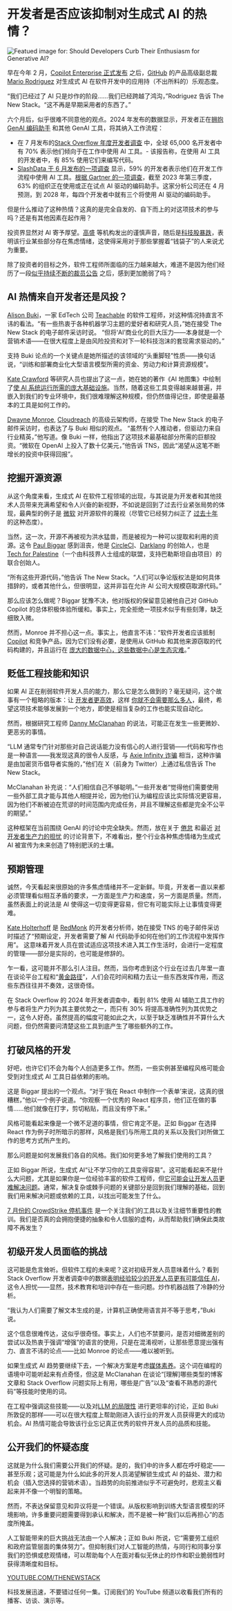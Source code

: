 # 开发者是否应该抑制对生成式 AI 的热情？

![Featued image for: Should Developers Curb Their Enthusiasm for Generative AI?](https://cdn.thenewstack.io/media/2024/08/a2e1e836-should-developers-curb-their-enthusiasm-for-generative-ai--1024x576.jpg)

早在今年 2 月，[Copilot Enterprise 正式发布](https://thenewstack.io/copilot-enterprise-introduces-search-and-customized-best-practices/) 之后，[GitHub](https://github.com/) 的产品高级副总裁 [Mario Rodriguez](https://www.linkedin.com/in/mariorodriguez3/) 对生成式 AI 在软件开发中的应用持（不出所料的）乐观态度。

“我们已经过了 AI 只是炒作的阶段……我们已经跨越了鸿沟，”Rodriguez 告诉 The New Stack。“这不再是早期采用者的东西了。”

六个月后，似乎很难不同意他的观点。2024 年发布的数据显示，开发者正在[拥抱 GenAI 编码助手](https://thenewstack.io/favorite-ai-tools-of-developers-and-tips-for-using-them/) 和其他 GenAI 工具，将其纳入工作流程：

- 在 7 月发布的[Stack Overflow 年度开发者调查](https://thenewstack.io/salary-pressures-not-ai-vex-developers-says-stack-overflow/) 中，全球 65,000 名开发者中有 70% 表示他们倾向于在工作中使用 AI 工具。- 该报告称，在使用 AI 工具的开发者中，有 85% 使用它们来编写代码。
- [SlashData 于 6 月发布的一项调查](https://www.slashdata.co/post/59-of-developers-use-ai-tools-25-2m-javascript-users) 显示，59% 的开发者表示他们在开发工作流程中使用 AI 工具。[根据 Gartner 的一项调查](https://www.gartner.com/en/newsroom/press-releases/2024-04-11-gartner-says-75-percent-of-enterprise-software-engineers-will-use-ai-code-assistants-by-2028?utm_source=the+new+stack&utm_medium=referral&utm_content=inline-mention&utm_campaign=tns+platform)，截至 2023 年第三季度，63% 的组织正在使用或正在试点 AI 驱动的编码助手。这家分析公司还在 4 月预测，到 2028 年，每四个开发者中就有三个将使用 AI 驱动的编码助手。

但是什么推动了这种热情？这真的是完全自发的、自下而上的对这项技术的参与吗？还是有其他因素在起作用？

投资界显然对 AI 寄予厚望。[高盛](https://www.goldmansachs.com/images/migrated/insights/pages/gs-research/gen-ai--too-much-spend,-too-little-benefit-/TOM_AI%202.0_ForRedaction.pdf) 等机构发出的谨慎声音，随后是[科技股暴跌](https://www.nytimes.com/2024/07/24/business/tesla-alphabet-stock-earnings.html?unlocked_article_code=1._k0.ldlJ.ZotBQ7JZMvoK&s)，表明该行业某些部分存在焦虑情绪，这使得采用对于那些掌握着“钱袋子”的人来说尤为重要。

除了投资者的目标之外，软件工程师所面临的压力越来越大，难道不是因为他们经历了一段[似乎持续不断的裁员公告](https://thenewstack.io/how-tech-industry-layoffs-are-impacting-developers/) 之后，感到更加脆弱了吗？

## AI 热情来自开发者还是风投？

[Alison Buki](https://www.linkedin.com/in/alisonbuki/)，一家 EdTech 公司 [Teachable](https://teachable.com/) 的软件工程师，对这种情况持直言不讳的看法。“有一些热衷于各种机器学习主题的爱好者和研究人员，”她在接受 The New Stack 的电子邮件采访时说。
“但将‘AI’商业化的巨大压力——本身就是一个营销术语——在很大程度上是由风险投资和对下一轮科技泡沫的套现需求驱动的。”

支持 Buki 论点的一个关键点是她所描述的该领域的“头重脚轻”性质——换句话说，“训练和部署商业化大型语言模型所需的资金、劳动力和计算资源规模”。

[Kate Crawford](https://x.com/katecrawford) 等研究人员也提出了这一点，她在她的著作《AI 地图集》中绘制了[使 AI 系统运行所需的庞大基础设施](https://www.theverge.com/2018/9/9/17832124/ai-artificial-intelligence-supply-chain-anatomy-of-ai-kate-crawford-interview)。当然，随着这些工具变得越来越普遍，并嵌入到我们的专业环境中，我们很难理解这种规模，但仍然值得记住，即使是最基本的工具是如何工作的。

[Dwayne Monroe](https://www.linkedin.com/in/cloudquistador/), [Cloudreach](https://eviden.com/about-us/legacy-brands/cloudreach/) 的高级云架构师，在接受 The New Stack 的电子邮件采访时，也表达了与 Buki 相似的观点。
“虽然有个人推动者，但驱动力来自行业精英，”他写道。像 Buki 一样，他指出了这项技术最基础部分所需的巨额投资。“微软在 OpenAI 上投入了数十亿美元，”他告诉 TNS，因此“渴望从这笔不断增长的投资中获得回报”。

## 挖掘开源资源

从这个角度来看，生成式 AI 在软件工程领域的出现，与其说是为开发者和其他技术人员带来充满希望和令人兴奋的新视野，不如说是回到了过去行业紧张局势的体现，最典型的例子是 [微软](https://news.microsoft.com/?utm_content=inline+mention) 对开源软件的蔑视（尽管它已经努力纠正了 [过去十年](https://thenewstack.io/microsoft-finally-came-around-open-source/) 的这种态度）。

当然，这一次，开源不再被视为洪水猛兽，而是被视为一种可以提取和利用的资源。这令 [Paul Biggar](https://www.linkedin.com/in/paulbiggar) 感到沮丧，他是 [CircleCI](https://circleci.com/?utm_content=inline+mention)、[Darklang](https://darklang.com/) 的创始人，也是 [Tech for Palestine](https://techforpalestine.org/)（一个由科技界人士组成的联盟，支持巴勒斯坦自由项目）的联合创始人。

“所有这些开源代码，”他告诉 The New Stack。“人们可以争论版权法是如何具体措辞的，或者其他什么，但很明显，这并非旨在允许 AI 公司大规模窃取源代码。”

那么应该怎么做呢？Biggar 犹豫不决，他对版权的保留意见被他自己对 GitHub Copilot 的总体积极体验所缓和。事实上，完全拒绝一项技术似乎有些刻薄，缺乏细致入微。

然而，Monroe 并不担心这一点。事实上，他直言不讳：“软件开发者应该抵制 [Copilot](https://thenewstack.io/microsoft-one-ups-google-with-copilot-stack-for-developers/) 和竞争产品，因为它们没有必要，是使用从 GitHub 和其他来源窃取的代码构建的，并且运行在 [庞大的数据中心，这些数据中心是生态灾难](https://thenewstack.io/how-much-energy-is-really-being-consumed-by-data-centers/)。”

## 贬低工程技能和知识

如果 AI 正在削弱软件开发人员的能力，那么它是怎么做到的？毫无疑问，这个故事有一个粗略的版本：让 [开发者更高效](https://thenewstack.io/7-ways-to-future-proof-your-developer-job-in-the-age-of-ai/)，这样 [你就不会需要那么多人](https://thenewstack.io/2024-forecast-what-can-developers-expect-in-the-new-year/)，最终，希望这项技术能够发展到一个地方，即使是相当复杂的工作也能实现自动化。

然而，根据研究工程师 [Danny McClanahan](https://www.linkedin.com/in/dmacattack) 的说法，可能正在发生一些更微妙、更恶劣的事情。

“LLM 通常专门针对那些对自己说话能力没有信心的人进行营销——代码和写作也是一种语言——我发现这真的很令人反感，与 [Axie Infinity 诈骗](https://time.com/6199385/axie-infinity-crypto-game-philippines-debt/) 相当，这种诈骗是由加密货币倡导者实施的，”他们在 X（前身为 Twitter）上通过私信告诉 The New Stack。

McClanahan 补充说：“人们相信自己不够聪明。”一些开发者“觉得他们需要使用一些外部工具才能与其他人相提并论，因为他们认为编程应该比实际情况更容易，因为他们不断被迫在荒谬的时间范围内完成任务，并且不理解这些都是完全不公平的期望。”

这种框架在当前围绕 GenAI 的讨论中完全缺失。然而，放在关于 [倦怠](https://thenewstack.io/tech-works-how-to-identify-and-address-burnout-on-your-team/) 和最近 [对开发者生产力的担忧](https://thenewstack.io/measuring-developer-productivity-whos-winning-the-debate/) 的讨论背景下，不难看出，整个行业各种焦虑情绪为生成式 AI 被宣传为未来创造了特别肥沃的土壤。

## 预期管理

诚然，今天看起来很原始的许多焦虑情绪并不一定新鲜。毕竟，开发者一直以来都必须管理看似相互矛盾的要求，一方面是生产力和速度，另一方面是质量。然而，虽然表面上的说法是 AI 使得这一切变得更容易，但它有可能实际上让事情变得更难。

[Kate Holterhoff](https://www.linkedin.com/in/kateholterhoff/) 是 [RedMonk](https://redmonk.com/) 的开发者分析师，她在接受 TNS 的电子邮件采访时描述了“预期设定，开发者需要了解 AI 代码助手如何在他们的工作流程中发挥作用”。
这意味着开发人员在尝试适应这项技术进入其工作生活时，会进行一定程度的管理——部分是实际的，也可能是修辞的。

乍一看，这可能并不那么引人注目。然而，当你考虑到这个行业在过去几年里一直在谈论平台工程和“[黄金路径](https://thenewstack.io/how-to-pave-golden-paths-that-actually-go-somewhere/)”，人们会花时间和精力去让一些东西发挥作用，而这些东西往往并不奏效，这很奇怪。

在 Stack Overflow 的 2024 年开发者调查中，看到 81% 使用 AI 辅助工具工作的参与者将生产力列为其主要优势之一，而只有 30% 将提高准确性列为其优势之一，这令人好奇。虽然提高的幅度可能如此之大，以至于缺乏准确性并不算什么大问题，但仍然需要问清楚这些工具到底产生了哪些额外的工作。

## 打破风格的开发
好吧，也许它们不会为每个人创造更多工作。然而，一些实例甚至编程风格可能会受到对生成式 AI 工具日益依赖的影响。

这是 Biggar 提出的一个观点。“对于‘我在 React 中制作一个表单’来说，这真的很糟糕，”他以一个例子说道。“你观察一个优秀的 React 程序员，他们正在做的事情……他们就像在打字，剪切粘贴，而且没有停下来。”

风格可能看起来像是一个微不足道的事情，但它肯定不是。正如 Biggar 在选择 React 作为例子时所暗示的那样，风格是我们与所用工具的关系以及我们对所做工作的思考方式所产生的。

那么问题是如何发展我们各自的风格。我们如何更多地了解我们使用的工具？

正如 Biggar 所说，生成式 AI“让不学习你的工具变得容易”。这可能看起来不是什么大问题，尤其是如果你是一位经验丰富的软件工程师，但[它可能会让开发人员更难解决问题](https://thenewstack.io/do-ides-make-you-stupid/)。通常，解决复杂或棘手问题的关键部分是回到我们理解的基础，回到我们用来解决问题或依赖的工具，以找出可能发生了什么。

[7 月份的 CrowdStrike 停机事件](https://thenewstack.io/crowdstrike-a-wake-up-call-for-ebpf-based-endpoint-security/) 是一个关注我们的工具以及关注细节重要性的教训。我们是否真的会拥抱便捷的抽象和令人信服的虚构，从而帮助我们确保此类故障不再发生？
## 初级开发人员面临的挑战
这可能是危言耸听。但软件工程的未来呢？这对初级开发人员意味着什么？看到 Stack Overflow 开发者调查中的数据[表明经验较少的开发人员更有可能信任 AI](https://thenewstack.io/salary-pressures-not-ai-vex-developers-says-stack-overflow/)，这令人担忧——显然，技术教育和培训中存在一些问题。炒作机器战胜了冷静的分析。

“我认为人们需要了解文本生成的是，计算机正确使用语言并不等于思考，”Buki 说。

这个信息很难传达，这似乎很奇怪。事实上，人们也不禁要问，是否对细微差别的尝试以及热衷于强调“增强”的语言的使用，只是在混淆视听，让那些愿意提出强有力、直言不讳的论点——比如 Monroe 的论点——难以被听到。

如果生成式 AI 趋势要继续下去，一个解决方案是考虑[媒体素养](https://thenewstack.io/how-covid-19-exposed-data-literacy-readiness/)。这个词在编程的语境中可能听起来有点奇怪，但这是 McClanahan 在谈论“[理解]哪些类型的博客文章和 Stack Overflow 问题实际上有用，哪些是广告”以及“查看不熟悉的源代码”等技能时使用的词。

在工程中强调这些技能——以及对[LLM 的局限性](https://thenewstack.io/opportunities-and-limitations-of-deploying-large-language-models-in-the-enterprise/) 进行更坦率的讨论，正如 Buki 所敦促的那样——可以在很大程度上帮助刚进入该行业的开发人员获得更大的成功机会。AI 热情可能会导致该行业忘记真正优秀的软件开发人员的品质和技能。

## 公开我们的怀疑态度
这就是为什么我们需要公开我们的怀疑。是的，我们中的许多人都在呼吁稳定——甚至乐观；这可能是为什么如此多的开发人员渴望解锁生成式 AI 的益处、潜力和机会（插入您选择的营销术语）。当趋势的向前推进似乎不可避免时，悲观主义看起来并不像一个明智的策略。

然而，不表达保留意见和异议将是一个错误。从版权影响到训练大型语言模型的环境影响，许多重要问题需要得到承认和解决，而不是被一种“我们以后再担心”的态度所掩盖。

人工智能带来的巨大挑战无法由一个人解决；正如 Buki 所说，它“需要劳工组织和政府监管层面的集体努力”。但抑制我们对人工智能的热情，与同行和同事分享我们的恐惧或悲观情绪，可以帮助每个人在面对看似无休止的炒作和职业脆弱性时获得清晰度和目标。

[YOUTUBE.COM/THENEWSTACK](https://youtube.com/thenewstack?sub_confirmation=1)

科技发展迅速，不要错过任何一集。订阅我们的 YouTube 频道以收看我们所有的播客、访谈、演示等。